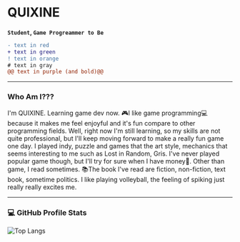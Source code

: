 # QUIXINE
**`Student`, `Game Progreammer to Be`**
```diff
- text in red
+ text in green
! text in orange
# text in gray
@@ text in purple (and bold)@@
```
---
### Who Am I???
I'm QUIXINE. Learning game dev now. 🎮I like game programming💻 because it makes me feel enjoyful and it's fun compare to other programming fields. Well, right now I'm still learning, so my skills are not quite professional, but I'll keep moving forward to make a really fun game one day. I played indy, puzzle and games that the art style, mechanics that seems interesting to me such as Lost in Random, Gris. I've never played popular game though, but I'll try for sure when I have money🤣. Other than game, I read sometimes. 📚The book I've read are fiction, non-fiction, text book, sometime politics. I like playing volleyball, the feeling of spiking just really really excites me.

---

 <h3>💻 GitHub Profile Stats</h3>

  <!-- https://github.com/anuraghazra/github-readme-stats -->

  <!-- <a href="https://github.com/anuraghazra/github-readme-stats"><img alt="QUXINE's Top Languages" src="https://quixine-github-readme-stats.vercel.app/api/top-langs/?username=QUIXINE&langs_count=8&layout=compact&theme=react&hide_border=true&bg_color=1F222E&title_color=F85D7F&icon_color=F8D866&hide=Jupyter%20Notebook,Roff" height="192px"/></a> -->
   <!--![Top Langs](https://github-readme-stats.vercel.app/api/top-langs/?username=QUIXINE&layout=compact)-->
  ![Top Langs](https://github-readme-stats.vercel.app/api/top-langs/?username=quixine&layout=compact&theme=vision-friendly-dark)

<!--**
**QUIXINE/QUIXINE** is a ✨ _special_ ✨ repository because its `README.md` (this file) appears on your GitHub profile.

Here are some ideas to get you started:

- 🔭 I’m currently working on ...
- 🌱 I’m currently learning ...
- 👯 I’m looking to collaborate on ...
- 🤔 I’m looking for help with ...
- 💬 Ask me about ...
- 📫 How to reach me: ...
- 😄 Pronouns: ...
- ⚡ Fun fact: ...
-->
